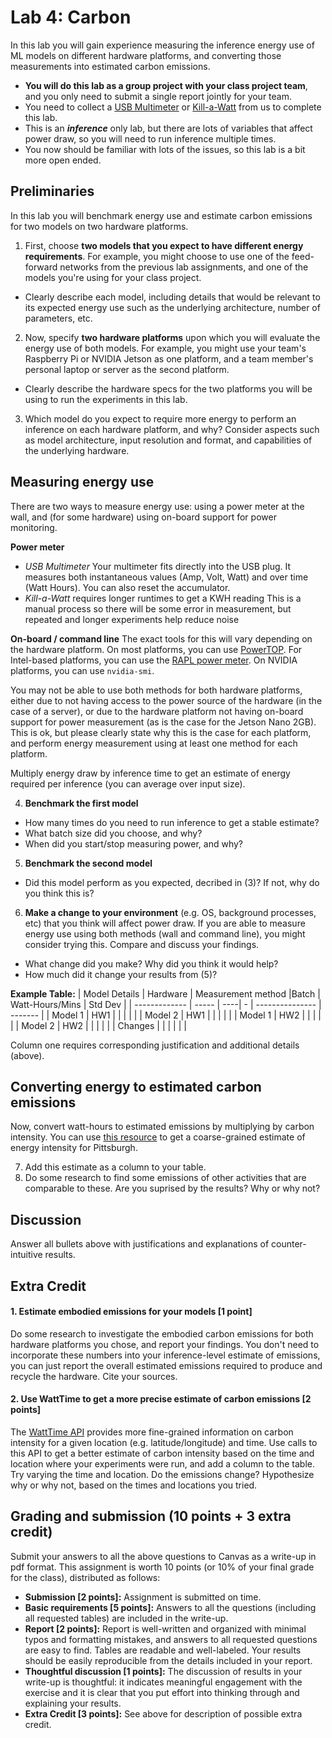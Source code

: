 Lab 4: Carbon
===
In this lab you will gain experience measuring the inference energy use of ML models on different hardware platforms, and converting those measurements into estimated carbon emissions.
-  **You will do this lab as a group project with your class project team**, and you only need to submit a single report jointly for your team.
- You need to collect a [USB Multimeter](https://www.amazon.com/gp/product/B07DCTG6LH/) or [Kill-a-Watt](https://www.amazon.com/P3-P4400-Electricity-Usage-Monitor/dp/B00009MDBU/) from us to complete this lab.
- This is an _**inference**_ only lab, but there are lots of variables that affect power draw, so you will need to run inference multiple times.
- You now should be familiar with lots of the issues, so this lab is a bit more open ended.

Preliminaries
---
In this lab you will benchmark energy use and estimate carbon emissions for two models on two hardware platforms. 
1. First, choose **two models that you expect to have different energy requirements**. For example, you might choose to use one of the feed-forward networks from the previous lab assignments, and one of the models you're using for your class project. 
 - Clearly describe each model, including details that would be relevant to its expected energy use such as the underlying architecture, number of parameters, etc.
2. Now, specify **two hardware platforms** upon which you will evaluate the energy use of both models. For example, you might use your team's Raspberry Pi or NVIDIA Jetson as one platform, and a team member's personal laptop or server as the second platform.
- Clearly describe the hardware specs for the two platforms you will be using to run the experiments in this lab.
3. Which model do you expect to require more energy to perform an inference on each hardware platform, and why? Consider aspects such as model architecture, input resolution and format, and capabilities of the underlying hardware.

Measuring energy use
---
There are two ways to measure energy use: using a power meter at the wall, and (for some hardware) using on-board support for power monitoring. 

**Power meter**
- *USB Multimeter* Your multimeter fits directly into the USB plug.  It measures both instantaneous values (Amp, Volt, Watt) and over time (Watt Hours).  You can also reset the accumulator.
- *Kill-a-Watt* requires longer runtimes to get a KWH reading
This is a manual process so there will be some error in measurement, but repeated and longer experiments help reduce noise

**On-board / command line**
The exact tools for this will vary depending on the hardware platform. On most platforms, you can use [PowerTOP](https://github.com/fenrus75/powertop). For Intel-based platforms, you can use the [RAPL power meter](https://web.eece.maine.edu/~vweaver/projects/rapl/). On NVIDIA platforms, you can use `nvidia-smi`.

You may not be able to use both methods for both hardware platforms, either due to not having access to the power source of the hardware (in the case of a server), or due to the hardware platform not having on-board support for power measurement (as is the case for the Jetson Nano 2GB). This is ok, but please clearly state why this is the case for each platform, and perform energy measurement using at least one method for each platform.

Multiply energy draw by inference time to get an estimate of energy required per inference (you can average over input size).

4. **Benchmark the first model**
  * How many times do you need to run inference to get a stable estimate?
  * What batch size did you choose, and why?
  * When did you start/stop measuring power, and why?
5. **Benchmark the second model**
  * Did this model perform as you expected, decribed in (3)? If not, why do you think this is?
6. **Make a change to your environment** (e.g. OS, background processes, etc) that you think will affect power draw. If you are able to measure energy use using both methods (wall and command line), you might consider trying this. Compare and discuss your findings. 
  * What change did you make? Why did you think it would help?
  * How much did it change your results from (5)?

**Example Table:**
| Model Details | Hardware | Measurement method |Batch | Watt-Hours/Mins | Std Dev |
| ------------- | ----- | ----| - | --------------- | ------- |
| Model 1       | HW1      |    |    |                |         |
| Model 2       | HW1      |     |   |                |         |
| Model 1       | HW2      |      |  |                |         |
| Model 2       | HW2      |     |   |                |         |
| Changes       |          |      |   |               |         |

Column one requires corresponding justification and additional details (above).

Converting energy to estimated carbon emissions
---
Now, convert watt-hours to estimated emissions by multiplying by carbon intensity. You can use [this resource](https://www.epa.gov/egrid/power-profiler#/) to get a coarse-grained estimate of energy intensity for Pittsburgh.

7. Add this estimate as a column to your table.
8. Do some research to find some emissions of other activities that are comparable to these. Are you suprised by the results? Why or why not?

Discussion
---
Answer all bullets above with justifications and explanations of counter-intuitive results.

Extra Credit
---
#### 1. Estimate embodied emissions for your models [1 point]
Do some research to investigate the embodied carbon emissions for both hardware platforms you chose, and report your findings. You don't need to incorporate these numbers into your inference-level estimate of emissions, you can just report the overall estimated emissions required to produce and recycle the hardware. Cite your sources.

#### 2. Use WattTime to get a more precise estimate of carbon emissions [2 points]
The [WattTime API](https://www.watttime.org/api-documentation/#introduction) provides more fine-grained information on carbon intensity for a given location (e.g. latitude/longitude) and time. Use calls to this API to get a better estimate of carbon intensity based on the time and location where your experiments were run, and add a column to the table. Try varying the time and location. Do the emissions change? Hypothesize why or why not, based on the times and locations you tried.


Grading and submission (10 points + 3 extra credit)
----
Submit your answers to all the above questions to Canvas as a write-up in pdf format. This assignment is worth 10 points 
(or 10% of your final grade for the class), distributed as follows: 
- **Submission [2 points]:** Assignment is submitted on time.
- **Basic requirements [5 points]:** Answers to all the questions (including all requested tables) are included in the write-up. 
- **Report [2 points]:** Report is well-written and organized with minimal typos and formatting mistakes, and answers to all requested questions are easy to find. Tables are readable and well-labeled. Your results should be easily reproducible from the details included in your report.
- **Thoughtful discussion [1 points]:** The discussion of results in your write-up is thoughtful: it indicates meaningful engagement with the exercise and it is clear that you put effort into thinking through and explaining your results.
- **Extra Credit [3 points]:** See above for description of possible extra credit.
